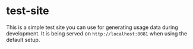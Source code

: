 <!--
Copyright 2020 - KhulnaSoft Authors <admin@khulnasoft.com>
SPDX-License-Identifier: Apache-2.0
-->

# test-site

This is a simple test site you can use for generating usage data during development. It is being served on `http://localhost:8081` when using the default setup.
